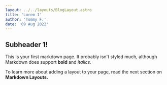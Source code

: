 ```yaml
---
layout: ../../layouts/BlogLayout.astro
title: 'Lorem 1'
author: 'Tommy F.'
date: '09 Aug 2022'
---
```


## Subheader 1!

This is your first markdown page. It probably isn't styled much, although
Markdown does support **bold** and _italics._

To learn more about adding a layout to your page, read the next section on **Markdown Layouts.**
